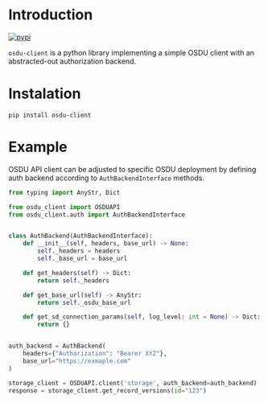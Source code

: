 # Introduction

[![pypi](https://img.shields.io/pypi/v/osdu-client.svg)](https://pypi.org/project/osdu-client/)

`osdu-client` is a python library implementing a simple OSDU client with an abstracted-out authorization backend.

# Instalation
```
pip install osdu-client
```

# Example
OSDU API client can be adjusted to specific OSDU deployment by defining auth backend according to `AuthBackendInterface` methods.



```python
from typing import AnyStr, Dict

from osdu_client import OSDUAPI
from osdu_client.auth import AuthBackendInterface


class AuthBackend(AuthBackendInterface):
    def __init__(self, headers, base_url) -> None:
        self._headers = headers
        self._base_url = base_url

    def get_headers(self) -> Dict:
        return self._headers

    def get_base_url(self) -> AnyStr:
        return self._osdu_base_url

    def get_sd_connection_params(self, log_level: int = None) -> Dict:
        return {}


auth_backend = AuthBackend(
    headers={"Authorization": "Bearer XYZ"},
    base_url="https://exmaple.com"
)

storage_client = OSDUAPI.client('storage', auth_backend=auth_backend)
response = storage_client.get_record_versions(id="123")

```